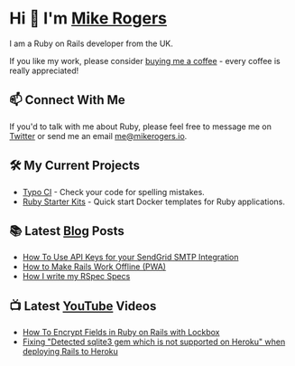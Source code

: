 # Hi 👋 I'm [Mike Rogers](https://mikerogers.io/)

I am a Ruby on Rails developer from the UK.

If you like my work, please consider [buying me a coffee](https://www.buymeacoffee.com/MikeRogers0) - every coffee is really appreciated!

## 📫 Connect With Me

If you'd to talk with me about Ruby, please feel free to message me on [Twitter](https://twitter.com/MikeRogers0) or send me an email [me@mikerogers.io](mailto:me+site@mikerogers.io?subject=Work%20with%20You).

## 🛠 My Current Projects

- [Typo CI](https://github.com/marketplace/typo-ci) - Check your code for spelling mistakes.
- [Ruby Starter Kits](https://github.com/Ruby-Starter-Kits/) - Quick start Docker templates for Ruby applications.

## 📚 Latest [Blog](https://mikerogers.io/) Posts

<!-- BLOG-POST-LIST:START -->
- [How To Use API Keys for your SendGrid SMTP Integration](https://mikerogers.io/2021/01/03/how-to-use-api-keys-for-your-sendgrid-smtp-integration)
- [How to Make Rails Work Offline (PWA)](https://mikerogers.io/2020/12/14/how-to-make-rails-work-offline-via-service-workers)
- [How I write my RSpec Specs](https://mikerogers.io/2020/11/24/how-i-write-my-rspec-specs)
<!-- BLOG-POST-LIST:END -->

## 📺 Latest [YouTube](https://www.youtube.com/c/MikeRogers0) Videos

<!-- YOUTUBE-POST-LIST:START -->
- [How To Encrypt Fields in Ruby on Rails with Lockbox](https://www.youtube.com/watch?v=sEOLtIGkDeM)
- [Fixing "Detected sqlite3 gem which is not supported on Heroku" when deploying Rails to Heroku](https://www.youtube.com/watch?v=AA6GZBPeveU)
<!-- YOUTUBE-POST-LIST:END -->

